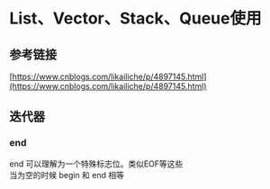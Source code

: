 # List、Vector、Stack、Queue使用
## 参考链接
[https://www.cnblogs.com/likailiche/p/4897145.html](https://www.cnblogs.com/likailiche/p/4897145.html)
## 迭代器
### end
end 可以理解为一个特殊标志位。类似EOF等这些  
当为空的时候 begin 和 end 相等
